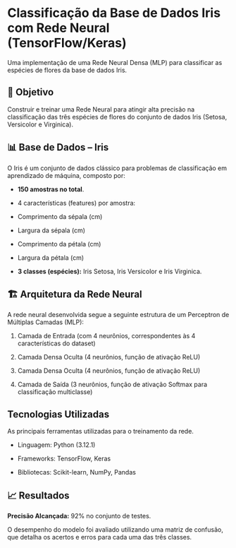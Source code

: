 # Classificação da Base de Dados Iris com Rede Neural (TensorFlow/Keras)
Uma implementação de uma Rede Neural Densa (MLP) para classificar as espécies de flores da base de dados Iris.

## 🎯 **Objetivo**
Construir e treinar uma Rede Neural para atingir alta precisão na classificação das três espécies de flores do conjunto de dados Iris (Setosa, Versicolor e Virginica).

## 📊 **Base de Dados – Iris**
O Iris é um conjunto de dados clássico para problemas de classificação em aprendizado de máquina, composto por:

- **150 amostras no total**.

- 4 características (features) por amostra:

- Comprimento da sépala (cm)

- Largura da sépala (cm)

- Comprimento da pétala (cm)

- Largura da pétala (cm)

- **3 classes (espécies):** Iris Setosa, Iris Versicolor e Iris Virginica.

## 🏗️ **Arquitetura da Rede Neural**
A rede neural desenvolvida segue a seguinte estrutura de um Perceptron de Múltiplas Camadas (MLP):

1) Camada de Entrada (com 4 neurônios, correspondentes às 4 características do dataset)

2) Camada Densa Oculta (4 neurônios, função de ativação ReLU)

3) Camada Densa Oculta (4 neurônios, função de ativação ReLU)

4) Camada de Saída (3 neurônios, função de ativação Softmax para classificação multiclasse)

## **Tecnologias Utilizadas** 
As principais ferramentas utilizadas para o treinamento da rede.

- Linguagem: Python (3.12.1)

- Frameworks: TensorFlow, Keras

- Bibliotecas: Scikit-learn, NumPy, Pandas

## 📈 **Resultados**
**Precisão Alcançada:** 92% no conjunto de testes.

O desempenho do modelo foi avaliado utilizando uma matriz de confusão, que detalha os acertos e erros para cada uma das três classes.